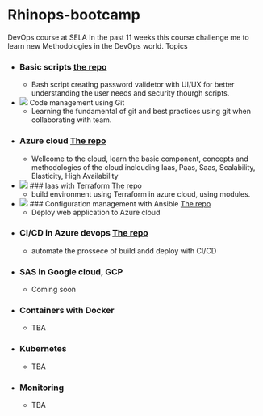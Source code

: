 # Rhinops-bootcamp
DevOps course at SELA 
In the past 11 weeks this course challenge me to learn new Methodologies in the DevOps world.
Topics
- ### Basic scripts [the repo](https://github.com/MatanTal2/devops-scripts)
  - Bash script creating password validetor with UI/UX for better understanding the user needs and security thourgh scripts.
- <a href="https://git-scm.com/" title="Git"><img src="https://raw.githubusercontent.com/hussainweb/hussainweb/main/icons/git.png" /></a> Code management using Git
  - Learning the fundamental of git and best practices using git when collaborating with team.
- ### Azure cloud [The repo](https://github.com/MatanTal2/Azure-Cloud-fundamentals)
  - Wellcome to the cloud, learn the basic component, concepts and methodologies of the cloud inclouding Iaas, Paas, Saas, Scalability,
    Elasticity, High Availability
- <a href="https://www.terraform.io/" title="Terraform"><img src="https://raw.githubusercontent.com/hussainweb/hussainweb/main/icons/terraform.png" /></a> ### Iaas with Terraform [The repo](https://github.com/MatanTal2/terraform)
  - build environment using Terraform in azure cloud, using modules.
- <a href="https://www.ansible.com/" title="Ansible"><img src="https://raw.githubusercontent.com/hussainweb/hussainweb/main/icons/ansible.png" /></a> ### Configuration management with Ansible [The repo](https://github.com/MatanTal2/ansible)
  - Deploy web application to Azure cloud
- ### CI/CD in Azure devops [The repo](https://github.com/MatanTal2/CICD-with-azure)
  - automate the prossece of build andd deploy with CI/CD
- ### SAS in Google cloud, GCP
  - Coming soon
- ### Containers with Docker
  - TBA
- ### Kubernetes
  - TBA
- ### Monitoring
  - TBA

